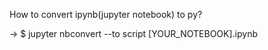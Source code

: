 How to convert ipynb(jupyter notebook) to py?

-> $ jupyter nbconvert --to script [YOUR_NOTEBOOK].ipynb

